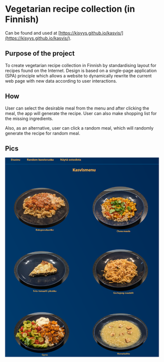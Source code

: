 # Vegetarian recipe collection (in Finnish)
Can be found and used at [https://kisyys.github.io/kasvis/](https://kisyys.github.io/kasvis/).

## Purpose of the project
To create vegetarian recipe collection in Finnish by standardising layout for recipes found on the Internet. Design is based on a single-page application (SPA) principle which allows a website to dynamically rewrite the current web page with new data according to user interactions.

## How
User can select the desirable meal from the menu and after clicking the meal, the app will generate the recipe. User can also make shopping list for the missing ingredients.

Also, as an alternative, user can click a random meal, which will randomly generate the recipe for random meal.

## Pics
![alt text](pic1.png)
